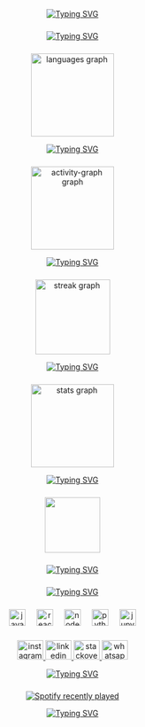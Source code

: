 <div align="center">
<a href="https://git.io/typing-svg"><img src="https://readme-typing-svg.demolab.com?font=Montserrat&weight=600&size=22&duration=800&pause=200&color=1F6EE8&center=true&vCenter=true&multiline=true&repeat=false&random=false&width=450&height=100&lines=Gustavo+Mello;Dev+Iniciante%2C+20+anos;Imperatriz%2C+Maranh%C3%A3o" alt="Typing SVG" /></a>

</div>

###  

<div align="center">
  <a href="https://git.io/typing-svg"><img src="https://readme-typing-svg.demolab.com?font=Silkscreen&size=11&pause=1000&color=C7C7C7&center=true&multiline=true&repeat=false&random=true&width=450&height=25&lines=Visão geral" alt="Typing SVG" /></a>
</div>

###

<div align="center">
  <img src="https://github-readme-stats.vercel.app/api/top-langs?username=yo-melloo&locale=pt-br&hide_title=true&layout=compact&card_width=320&langs_count=5&theme=github_dark&hide_border=true" height="150" alt="languages graph"  />

  <br clear="both">
  
  <a href="https://git.io/typing-svg"><img src="https://readme-typing-svg.demolab.com?font=Silkscreen&size=11&pause=1000&color=C7C7C7&center=true&multiline=true&repeat=false&random=true&width=450&height=25&lines=> Linguagens+mais+usadas" alt="Typing SVG" /></a>
  
</div>

###

<div align="center">
  <img src="https://github-readme-activity-graph.vercel.app/graph?username=yo-melloo&radius=15&area=true&hide_border=true&hide_title=true&theme=github-dark&custom_title=Atividade%20Recente" height="150" alt="activity-graph graph"  />
  
  <br clear="both">
  
  <a href="https://git.io/typing-svg"><img src="https://readme-typing-svg.demolab.com?font=Silkscreen&size=11&pause=1000&color=C7C7C7&center=true&multiline=true&repeat=false&random=true&width=450&height=25&lines=> Atividade+recente" alt="Typing SVG" /></a>
</div>

###

<div align="center">
  <img src="https://streak-stats.demolab.com?user=yo-melloo&locale=en&mode=daily&locale=pt-br&hide_title=true&theme=github_dark&hide_border=true&border_radius=15" height="135" alt="streak graph"  />
  
  <br clean="both">
  
  <a href="https://git.io/typing-svg"><img src="https://readme-typing-svg.demolab.com?font=Silkscreen&size=11&pause=1000&color=C7C7C7&center=true&multiline=true&repeat=false&random=true&width=450&height=25&lines=> Sequência" alt="Typing SVG" /></a>
</div>

###

<div align="center">
  <img src="https://github-readme-stats.vercel.app/api?username=yo-melloo&hide_title=true&hide_rank=false&show_icons=true&include_all_commits=true&count_private=true&disable_animations=false&theme=github_dark&locale=pt-br&hide_border=true" height="150" alt="stats graph"  />
  
  <br clean="both">
  
  <a href="https://git.io/typing-svg"><img src="https://readme-typing-svg.demolab.com?font=Silkscreen&size=11&pause=1000&color=C7C7C7&center=true&multiline=true&repeat=false&random=true&width=450&height=25&lines=> Ranking" alt="Typing SVG" /></a>
</div>

###

<div align="center">
  <img align="center" height="100" src="https://cdn.thingiverse.com/renders/80/ca/d8/f9/2c/ee400e5db9967e47aa2639e515786f5e_display_large.jpg"  />
  <br clear=both>

###
  
  <a href="https://git.io/typing-svg"><img src="https://readme-typing-svg.demolab.com?font=Silkscreen&size=11&pause=1000&color=C7C7C7&center=true&multiline=true&repeat=true&random=true&width=450&height=25&lines=Ad+Victoriam!" alt="Typing SVG" /></a>

  ###
  
  <a href="https://git.io/typing-svg"><img src="https://readme-typing-svg.demolab.com?font=Noto+Sans+Korean&weight=600&size=11&duration=1200&pause=100&color=08FF00&center=true&vCenter=true&multiline=true&repeat=false&random=false&width=450&height=110&lines=Aprendi+Python+com+15+anos%2C+e+desenvolvi+um+%22jogo%22+enquanto+;aprendia+usar+a+biblioteca+Androidhelper+(sem+interface+gr%C3%A1fica). ;Atualmente,+no+local+de+trabalho+desenvolvi+automa%C3%A7%C3%A3o+de+algumas+tarefas;que+antes+eram+manuais.;Reviso+meus+estudos%2C+principalmente+com+JavaScript.+Espero+me;incluir,+e+colaborar+com+a+comunidade+do+GithHub." alt="Typing SVG" /></a>

###

<div align="center">
  <img src="https://cdn.simpleicons.org/javascript/F7DF1E" height="30" alt="javascript logo"  />
  <img width="12" />
  <img src="https://cdn.simpleicons.org/react/61DAFB" height="30" alt="react logo"  />
  <img width="12" />
  <img src="https://cdn.simpleicons.org/nodedotjs/339933" height="30" alt="nodejs logo"  />
  <img width="12" />
  <img src="https://cdn.simpleicons.org/python/3776AB" height="30" alt="python logo"  />
  <img width="12" />
  <img src="https://cdn.simpleicons.org/jupyter/F37626" height="30" alt="jupyter logo"  />
</div>

###

<div align="center">
  <a href="https://www.instagram.com/yo.melloo/" target="_blank">
    <img src="https://raw.githubusercontent.com/maurodesouza/profile-readme-generator/master/src/assets/icons/social/instagram/default.svg" width="47" height="35" alt="instagram logo"  />
  </a>
  <a href="https://www.linkedin.com/in/gustavomelo2111/" target="_blank">
    <img src="https://raw.githubusercontent.com/maurodesouza/profile-readme-generator/master/src/assets/icons/social/linkedin/default.svg" width="47" height="35" alt="linkedin logo"  />
  </a>
  <a href="https://stackoverflow.com/users/23407532/gustavo-mello" target="_blank">
    <img src="https://raw.githubusercontent.com/maurodesouza/profile-readme-generator/master/src/assets/icons/social/stackoverflow/default.svg" width="47" height="35" alt="stackoverflow logo"  />
  </a>
  <img src="https://raw.githubusercontent.com/maurodesouza/profile-readme-generator/master/src/assets/icons/social/whatsapp/default.svg" width="47" height="35" alt="whatsapp logo"  />
</div>

<a href="https://git.io/typing-svg"><img src="https://readme-typing-svg.demolab.com?font=Silkscreen&size=11&pause=1000&color=C7C7C7&center=true&multiline=true&repeat=false&random=true&width=450&height=25&lines=> Tecnologias/Contatos" alt="Typing SVG" /></a>

###

<div align="center">
  <a href="https://open.spotify.com/user/31j7nc6bab2vij5y2jgu7ksm7nfm">
    <img src="https://spotify-recently-played-readme.vercel.app/api?user=31j7nc6bab2vij5y2jgu7ksm7nfm&count=1&unique=true" alt="Spotify recently played"  />
  </a>


<a href="https://git.io/typing-svg"><img src="https://readme-typing-svg.demolab.com?font=Silkscreen&size=11&pause=1000&color=C7C7C7&center=true&multiline=true&repeat=false&random=true&width=450&height=25&lines=> Meu gosto musical altamente duvidoso" alt="Typing SVG" /></a>
</div>

</div>

###
